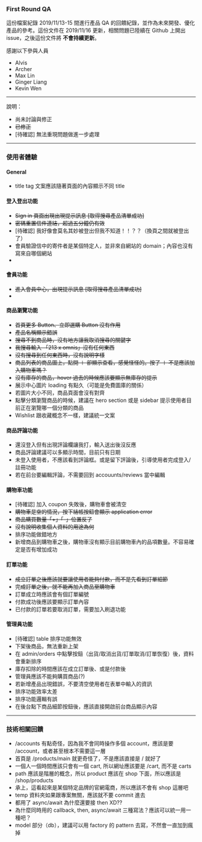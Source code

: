 ### First Round QA

這份檔案紀錄 2019/11/13-15 間進行產品 QA 的回饋紀錄，並作為未來開發、優化產品的參考。這份文件在 2019/11/16 更新，相關問題已陸續在 Github 上開出 issue，之後這份文件將 **不會持續更新**。

感謝以下參與人員

* Alvis
* Archer
* Max Lin 
* Ginger Liang 
* Kevin Wen

***

說明：
* 尚未討論與修正
*  ~~已修正~~
* [待確認] 無法重現問題做進一步處理

***
### 使用者體驗

#### General
* title tag 文案應該隨著頁面的內容顯示不同 title

#### 登入登出功能

* ~~Sign in 頁面出現出現提示訊息 [取得搜尋產品清單成功]~~
* ~~密碼重置信件連結，超過五分鐘仍有效~~
* [待確認] 我好像會莫名其妙被登出但我不知道！！？？（換頁之間就被登出了）
* 會員驗證信中的寄件者是某個特定人，並非來自網站的 domain；內容也沒有寫來自哪個網站
* 

#### 會員功能

* ~~進入會員中心，出現提示訊息 [取得搜尋產品清單成功]~~
* 

#### 商品瀏覽功能
* ~~首頁更多 Button、立即選購 Button 沒有作用~~
* ~~產品名稱顯示錯誤~~
* ~~搜尋不到商品時，沒有地方讓我取消搜尋的關鍵字~~
* ~~我搜尋輸入 「213 x omnis」沒有任何東西~~
* ~~沒有搜尋到任何東西時，沒有說明字樣~~
* ~~商品列表的商品圖上，點開 ＋ 卻顯示查看，感覺怪怪的。按了 ＋ 不是應該加入購物車嗎？~~
* ~~沒有庫存的商品，hover 過去的時候應該要顯示無庫存的提示~~
* 展示中心圖片 loading 有點久（可能是免費圖庫的關係）
* 若圖片大小不同，商品頁面會沒有對齊
* 點擊分類瀏覽商品的時候，建議在 hero section 或是 sidebar 提示使用者目前正在瀏覽哪一個分類的商品
* Wishlist 跟收藏概念不一樣，建議統一文案

#### 商品評論功能
* 還沒登入但有出現評論欄讓我打，輸入送出後沒反應
* 商品評論建議可以多顯示時間，目前只有日期
* 未登入使用者，不應該看到評論框。或是留下評論後，引導使用者完成登入/註冊功能
* 若在前台要編輯評論，不需要回到 accouunts/reviews 當中編輯

#### 購物車功能
* [待確認] 加入 coupon 失敗後，購物車會被清空
* ~~購物車是空的情況，按下結帳按鈕會顯示 application error~~
* ~~商品購買數量「+」「-」位置反了~~
* ~~沒有說明收集個人資料的用途為何~~
* 排序功能做錯地方
* 新增商品到購物車之後，購物車沒有顯示目前購物車內的品項數量。不容易確定是否有增加成功

#### 訂單功能
* ~~成立訂單之後應該就要讓使用者能夠付款，而不是先看到訂單細節~~
* ~~完成訂單之後，就不能再加入商品至購物車~~
* 訂單成立時應該會有個訂單編號
* 付款成功後應該要顯示訂單內容
* 已付款的訂單若要取消訂單，需要加入刷退功能


#### 管理員功能
* [待確認] table 排序功能無效
* 下架後商品，無法重新上架
* 在 admin/orders 中點擊按鈕（出貨/取消出貨/訂單取消/訂單恢復）後，資料會重新排序
* 庫存扣除的時間應該在成立訂單後、或是付款後
* 管理員應該不能夠購買商品(?)
* 若新增產品出現錯誤，不要清空使用者在表單中輸入的資訊
* 排序功能效率太差
* 排序功能邏輯有誤
* 在後台點下商品細節按鈕後，應該直接開啟前台商品顯示內容

***

###  技術相關回饋

* /accounts 有點奇怪，因為我不會同時操作多個 account，應該是要 /account，或者甚至根本不需要這一層
* 首頁是 /products/main 就更奇怪了，不是應該直接是 / 就好了
* 一個人一個時間應該只會有一個 cart, 所以網址應該要是 /cart, 而不是 carts
* path 應該是階層的概念，所以 product 應該在 shop 下面，所以應該是 /shop/products
* 承上，這看起來是某個特定品牌的官網電商，所以應該不會有 shop 這層吧
* temp 資料夾如果跟專案無關，應該就不要 commit 進去
* 都用了 async/await 為什麼還要接 then XD??
* 為什麼同時用的 callback, then, async/await 三種寫法？應該可以統一用一種吧？
* model 部分（db），建議可以用 factory 的 pattern 去寫，不然會一直加到瘋掉